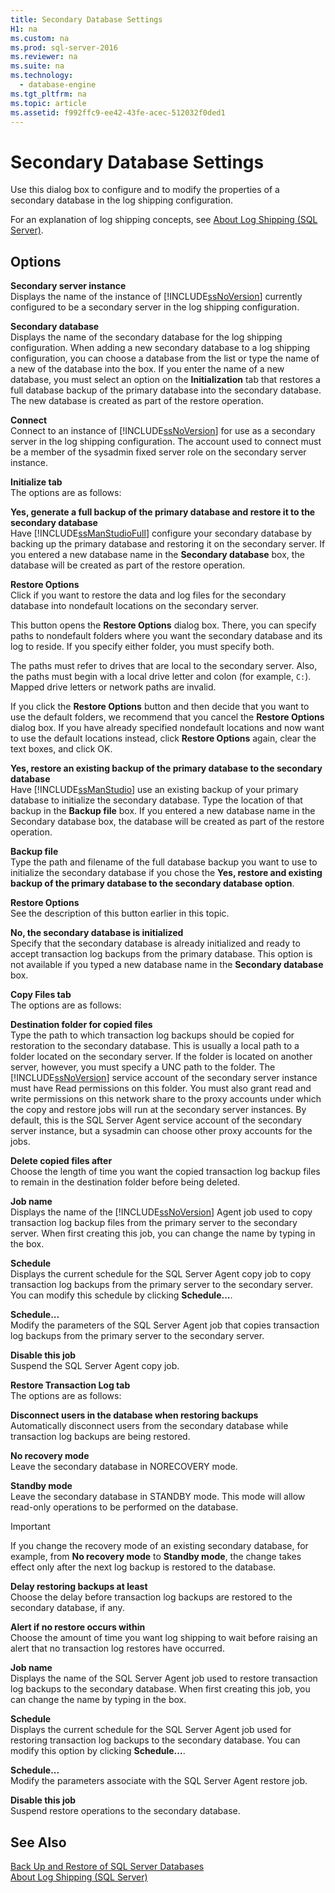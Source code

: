 ```yaml
---
title: Secondary Database Settings
H1: na
ms.custom: na
ms.prod: sql-server-2016
ms.reviewer: na
ms.suite: na
ms.technology: 
  - database-engine
ms.tgt_pltfrm: na
ms.topic: article
ms.assetid: f992ffc9-ee42-43fe-acec-512032f0ded1
---
```

# Secondary Database Settings
  Use this dialog box to configure and to modify the properties of a secondary database in the log shipping configuration.  
  
 For an explanation of log shipping concepts, see [About Log Shipping &#40;SQL Server&#41;](../../Topics/TopicNameNotContainA/About-Log-Shipping--SQL-Server-.md).  
  
## Options  
 **Secondary server instance**  
 Displays the name of the instance of [!INCLUDE[ssNoVersion](../../Topics/TopicNameContainA/includes/ssNoVersion_md.md)] currently configured to be a secondary server in the log shipping configuration.  
  
 **Secondary database**  
 Displays the name of the secondary database for the log shipping configuration. When adding a new secondary database to a log shipping configuration, you can choose a database from the list or type the name of a new of the database into the box. If you enter the name of a new database, you must select an option on the **Initialization** tab that restores a full database backup of the primary database into the secondary database. The new database is created as part of the restore operation.  
  
 **Connect**  
 Connect to an instance of [!INCLUDE[ssNoVersion](../../Topics/TopicNameContainA/includes/ssNoVersion_md.md)] for use as a secondary server in the log shipping configuration. The account used to connect must be a member of the sysadmin fixed server role on the secondary server instance.  
  
 **Initialize tab**  
 The options are as follows:  
  
 **Yes, generate a full backup of the primary database and restore it to the secondary database**  
 Have [!INCLUDE[ssManStudioFull](../../Topics/TopicNameContainA/includes/ssManStudioFull_md.md)] configure your secondary database by backing up the primary database and restoring it on the secondary server. If you entered a new database name in the **Secondary database** box, the database will be created as part of the restore operation.  
  
 **Restore Options**  
 Click if you want to restore the data and log files for the secondary database into nondefault locations on the secondary server.  
  
 This button opens the **Restore Options** dialog box. There, you can specify paths to nondefault folders where you want the secondary database and its log to reside. If you specify either folder, you must specify both.  
  
 The paths must refer to drives that are local to the secondary server. Also, the paths must begin with a local drive letter and colon (for example, `C:`). Mapped drive letters or network paths are invalid.  
  
 If you click the **Restore Options** button and then decide that you want to use the default folders, we recommend that you cancel the **Restore Options** dialog box. If you have already specified nondefault locations and now want to use the default locations instead, click **Restore Options** again, clear the text boxes, and click OK.  
  
 **Yes, restore an existing backup of the primary database to the secondary database**  
 Have [!INCLUDE[ssManStudio](../../Topics/TopicNameContainA/includes/ssManStudio_md.md)] use an existing backup of your primary database to initialize the secondary database. Type the location of that backup in the **Backup file** box. If you entered a new database name in the Secondary database box, the database will be created as part of the restore operation.  
  
 **Backup file**  
 Type the path and filename of the full database backup you want to use to initialize the secondary database if you chose the **Yes, restore and existing backup of the primary database to the secondary database option**.  
  
 **Restore Options**  
 See the description of this button earlier in this topic.  
  
 **No, the secondary database is initialized**  
 Specify that the secondary database is already initialized and ready to accept transaction log backups from the primary database. This option is not available if you typed a new database name in the **Secondary database** box.  
  
 **Copy Files tab**  
 The options are as follows:  
  
 **Destination folder for copied files**  
 Type the path to which transaction log backups should be copied for restoration to the secondary database. This is usually a local path to a folder located on the secondary server. If the folder is located on another server, however, you must specify a UNC path to the folder. The [!INCLUDE[ssNoVersion](../../Topics/TopicNameContainA/includes/ssNoVersion_md.md)] service account of the secondary server instance must have Read permissions on this folder. You must also grant read and write permissions on this network share to the proxy accounts under which the copy and restore jobs will run at the secondary server instances. By default, this is the SQL Server Agent service account of the secondary server instance, but a sysadmin can choose other proxy accounts for the jobs.  
  
 **Delete copied files after**  
 Choose the length of time you want the copied transaction log backup files to remain in the destination folder before being deleted.  
  
 **Job name**  
 Displays the name of the [!INCLUDE[ssNoVersion](../../Topics/TopicNameContainA/includes/ssNoVersion_md.md)] Agent job used to copy transaction log backup files from the primary server to the secondary server. When first creating this job, you can change the name by typing in the box.  
  
 **Schedule**  
 Displays the current schedule for the SQL Server Agent copy job to copy transaction log backups from the primary server to the secondary server. You can modify this schedule by clicking **Schedule...**.  
  
 **Schedule...**  
 Modify the parameters of the SQL Server Agent job that copies transaction log backups from the primary server to the secondary server.  
  
 **Disable this job**  
 Suspend the SQL Server Agent copy job.  
  
 **Restore Transaction Log tab**  
 The options are as follows:  
  
 **Disconnect users in the database when restoring backups**  
 Automatically disconnect users from the secondary database while transaction log backups are being restored.  
  
 **No recovery mode**  
 Leave the secondary database in NORECOVERY mode.  
  
 **Standby mode**  
 Leave the secondary database in STANDBY mode. This mode will allow read-only operations to be performed on the database.  
  
> [!IMPORTANT]  
>  If you change the recovery mode of an existing secondary database, for example, from **No recovery mode** to **Standby mode**, the change takes effect only after the next log backup is restored to the database.  
  
 **Delay restoring backups at least**  
 Choose the delay before transaction log backups are restored to the secondary database, if any.  
  
 **Alert if no restore occurs within**  
 Choose the amount of time you want log shipping to wait before raising an alert that no transaction log restores have occurred.  
  
 **Job name**  
 Displays the name of the SQL Server Agent job used to restore transaction log backups to the secondary database. When first creating this job, you can change the name by typing in the box.  
  
 **Schedule**  
 Displays the current schedule for the SQL Server Agent job used for restoring transaction log backups to the secondary database. You can modify this option by clicking **Schedule...**.  
  
 **Schedule...**  
 Modify the parameters associate with the SQL Server Agent restore job.  
  
 **Disable this job**  
 Suspend restore operations to the secondary database.  
  
## See Also  
 [Back Up and Restore of SQL Server Databases](../../Topics/TopicNameNotContainA/Back-Up-and-Restore-of-SQL-Server-Databases.md)   
 [About Log Shipping &#40;SQL Server&#41;](../../Topics/TopicNameNotContainA/About-Log-Shipping--SQL-Server-.md)  
  
  